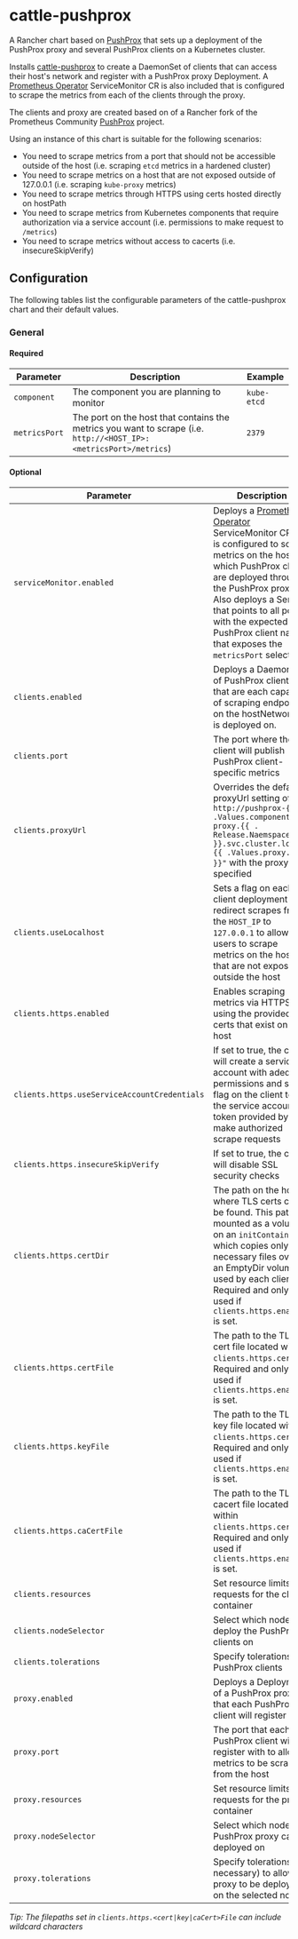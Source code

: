 # cattle-pushprox

A Rancher chart based on [PushProx](https://github.com/prometheus-community/PushProx) that sets up a deployment of the PushProx proxy and several PushProx clients on a Kubernetes cluster.

Installs [cattle-pushprox](https://github.com/rancher/dev-charts/tree/master/packages/cattle-pushprox) to create a DaemonSet of clients that can access their host's network and register with a PushProx proxy Deployment. A [Prometheus Operator](https://github.com/coreos/prometheus-operator) ServiceMonitor CR is also included that is configured to scrape the metrics from each of the clients through the proxy.

The clients and proxy are created based on of a Rancher fork of the Prometheus Community [PushProx](https://github.com/prometheus-community/PushProx) project.

Using an instance of this chart is suitable for the following scenarios:
- You need to scrape metrics from a port that should not be accessible outside of the host (i.e. scraping `etcd` metrics in a hardened cluster)
- You need to scrape metrics on a host that are not exposed outside of 127.0.0.1 (i.e. scraping `kube-proxy` metrics)
- You need to scrape metrics through HTTPS using certs hosted directly on hostPath
- You need to scrape metrics from Kubernetes components that require authorization via a service account (i.e. permissions to make request to `/metrics`)
- You need to scrape metrics without access to cacerts (i.e. insecureSkipVerify)

## Configuration

The following tables list the configurable parameters of the cattle-pushprox chart and their default values.

### General

#### Required
| Parameter | Description | Example |
| ----- | ----------- | ------ |
| `component` | The component you are planning to monitor | `kube-etcd`
| `metricsPort` | The port on the host that contains the metrics you want to scrape (i.e. `http://<HOST_IP>:<metricsPort>/metrics`) | `2379` |

#### Optional
| Parameter | Description | Default |
| ----- | ----------- | ------ |
| `serviceMonitor.enabled` | Deploys a [Prometheus Operator](https://github.com/coreos/prometheus-operator/blob/master/Documentation/api.md#servicemonitor) ServiceMonitor CR that is configured to scrape metrics on the hosts in which PushProx clients are deployed through the PushProx proxy. Also deploys a Service that points to all pods with the expected PushProx client name that exposes the `metricsPort` selected. | `true` |
| `clients.enabled` | Deploys a DaemonSet of PushProx clients that are each capable of scraping endpoints on the hostNetwork it is deployed on. | `true` |
| `clients.port` |  The port where the client will publish PushProx client-specific metrics | `9369` |
| `clients.proxyUrl` | Overrides the default proxyUrl setting of `http://pushprox-{{ .Values.component }}-proxy.{{ . Release.Naemspace }}.svc.cluster.local:{{ .Values.proxy.port }}"` with the proxyUrl specified | `""` |
| `clients.useLocalhost` | Sets a flag on each client deployment to redirect scrapes from the `HOST_IP` to `127.0.0.1` to allow users to scrape metrics on the host that are not exposed outside the host | `false` |
| `clients.https.enabled` | Enables scraping metrics via HTTPS using the provided TLS certs that exist on each host | `false` |
| `clients.https.useServiceAccountCredentials` | If set to true, the client will create a service account with adequate permissions and set a flag on the client to use the service account token provided by it to make authorized scrape requests | `false` |
| `clients.https.insecureSkipVerify` | If set to true, the client will disable SSL security checks | `false` |
| `clients.https.certDir` | The path on the host where TLS certs can be found. This path is mounted as a volume on an `initContainer` which copies only the necessary files over to an EmptyDir volume used by each client. Required and only used if `clients.https.enabled` is set. | `""` |
| `clients.https.certFile` | The path to the TLS cert file located within `clients.https.certDir`. Required and only used if `clients.https.enabled` is set.  | `""` |
| `clients.https.keyFile` | The path to the TLS key file located within `clients.https.certDir`. Required and only used if `clients.https.enabled` is set.  | `""` |
| `clients.https.caCertFile` | The path to the TLS cacert file located within `clients.https.certDir`. Required and only used if `clients.https.enabled` is set.  | `""` |
| `clients.resources` | Set resource limits and requests for the client container | `{}` |
| `clients.nodeSelector` | Select which nodes to deploy the PushProx clients on | `{}` |
| `clients.tolerations` | Specify tolerations for PushProx clients | `[]` |
| `proxy.enabled` | Deploys a Deployment of a PushProx proxy that each PushProx client will register with | `true` |
| `proxy.port` | The port that each PushProx client will register with to allow metrics to be scraped from the host | `8080` |
| `proxy.resources` | Set resource limits and requests for the proxy container | `{}` |
| `proxy.nodeSelector` | Select which nodes the PushProx proxy can be deployed on | `{}` |
| `proxy.tolerations` | Specify tolerations (if necessary) to allow the proxy to be deployed on the selected node | `[]` |

*Tip: The filepaths set in `clients.https.<cert|key|caCert>File` can include wildcard characters*